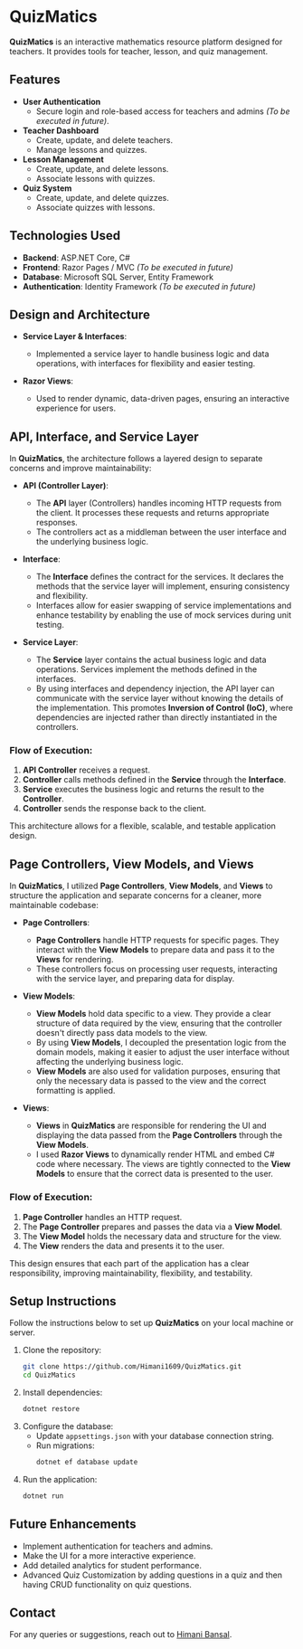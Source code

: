 # QuizMatics

**QuizMatics** is an interactive mathematics resource platform designed for teachers. It provides tools for teacher, lesson, and quiz management.

## Features

- **User Authentication**
  - Secure login and role-based access for teachers and admins  *(To be executed in future)*.
- **Teacher Dashboard**
  - Create, update, and delete teachers.
  - Manage lessons and quizzes.
- **Lesson Management**
  - Create, update, and delete lessons.
  - Associate lessons with quizzes.
- **Quiz System**
  - Create, update, and delete quizzes.
  - Associate quizzes with lessons.

## Technologies Used

- **Backend**: ASP.NET Core, C#
- **Frontend**: Razor Pages / MVC *(To be executed in future)*
- **Database**: Microsoft SQL Server, Entity Framework
- **Authentication**: Identity Framework *(To be executed in future)*

## Design and Architecture

- **Service Layer & Interfaces**: 
  - Implemented a service layer to handle business logic and data operations, with interfaces for flexibility and easier testing.
  
- **Razor Views**: 
  - Used to render dynamic, data-driven pages, ensuring an interactive experience for users.

## API, Interface, and Service Layer

In **QuizMatics**, the architecture follows a layered design to separate concerns and improve maintainability:

- **API (Controller Layer)**:
  - The **API** layer (Controllers) handles incoming HTTP requests from the client. It processes these requests and returns appropriate responses.
  - The controllers act as a middleman between the user interface and the underlying business logic.

- **Interface**:
  - The **Interface** defines the contract for the services. It declares the methods that the service layer will implement, ensuring consistency and flexibility.
  - Interfaces allow for easier swapping of service implementations and enhance testability by enabling the use of mock services during unit testing.

- **Service Layer**:
  - The **Service** layer contains the actual business logic and data operations. Services implement the methods defined in the interfaces.
  - By using interfaces and dependency injection, the API layer can communicate with the service layer without knowing the details of the implementation. This promotes **Inversion of Control (IoC)**, where dependencies are injected rather than directly instantiated in the controllers.

### Flow of Execution:

1. **API Controller** receives a request.
2. **Controller** calls methods defined in the **Service** through the **Interface**.
3. **Service** executes the business logic and returns the result to the **Controller**.
4. **Controller** sends the response back to the client.

This architecture allows for a flexible, scalable, and testable application design.

## Page Controllers, View Models, and Views

In **QuizMatics**, I utilized **Page Controllers**, **View Models**, and **Views** to structure the application and separate concerns for a cleaner, more maintainable codebase:

- **Page Controllers**:
  - **Page Controllers** handle HTTP requests for specific pages. They interact with the **View Models** to prepare data and pass it to the **Views** for rendering.
  - These controllers focus on processing user requests, interacting with the service layer, and preparing data for display.

- **View Models**:
  - **View Models** hold data specific to a view. They provide a clear structure of data required by the view, ensuring that the controller doesn't directly pass data models to the view.
  - By using **View Models**, I decoupled the presentation logic from the domain models, making it easier to adjust the user interface without affecting the underlying business logic.
  - **View Models** are also used for validation purposes, ensuring that only the necessary data is passed to the view and the correct formatting is applied.

- **Views**:
  - **Views** in **QuizMatics** are responsible for rendering the UI and displaying the data passed from the **Page Controllers** through the **View Models**.
  - I used **Razor Views** to dynamically render HTML and embed C# code where necessary. The views are tightly connected to the **View Models** to ensure that the correct data is presented to the user.

### Flow of Execution:

1. **Page Controller** handles an HTTP request.
2. The **Page Controller** prepares and passes the data via a **View Model**.
3. The **View Model** holds the necessary data and structure for the view.
4. The **View** renders the data and presents it to the user.

This design ensures that each part of the application has a clear responsibility, improving maintainability, flexibility, and testability.

## Setup Instructions
Follow the instructions below to set up **QuizMatics** on your local machine or server.

1. Clone the repository:
   ```sh
   git clone https://github.com/Himani1609/QuizMatics.git
   cd QuizMatics
   ```
2. Install dependencies:
   ```sh
   dotnet restore
   ```
3. Configure the database:
   - Update `appsettings.json` with your database connection string.
   - Run migrations:
     ```sh
     dotnet ef database update
     ```
4. Run the application:
   ```sh
   dotnet run
   ```

## Future Enhancements

- Implement authentication for teachers and admins.
- Make the UI for a more interactive experience.
- Add detailed analytics for student performance.
- Advanced Quiz Customization by adding questions in a quiz and then having CRUD functionality on quiz questions.

## Contact

For any queries or suggestions, reach out to [Himani Bansal](https://github.com/Himani1609).

